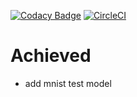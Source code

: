 [![Codacy Badge](https://api.codacy.com/project/badge/Grade/29c5e8a5d6d34a458343d095861f203c)](https://www.codacy.com/app/liujiong63/tensorflow-demos?utm_source=github.com&amp;utm_medium=referral&amp;utm_content=liujiong63/tensorflow-demos&amp;utm_campaign=Badge_Grade)
[![CircleCI](https://circleci.com/gh/liujiong63/tensorflow-demos.svg?style=svg)](https://circleci.com/gh/liujiong63/tensorflow-demos)

# Achieved
- add mnist test model
